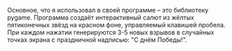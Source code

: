 Основное, что я использовал в своей программе – это библиотеку pygame. Программа создаёт интерактивный салют из жёлтых пятиконечных звёзд на красном фоне, управляемый клавишей пробела. При каждом нажатии генерируются 3-5 новых взрывов в случайных точках экрана с праздничной надписью: "С днём Победы!".
